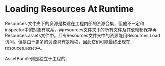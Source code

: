 # Loading Resources At Runtime

Resources 文件夹下的资源是构建在工程内部的资源合集，但他不一定和inspector中的对象有联系。再resources文件夹下的所有文件及其依赖都保存再Resources.assets文件中。只有Resources文件夹中的资源能用Resources.Load访问。但是由于更多的资源具有依赖项，因此它们可能最终出现在resouces.asset中。

AssetBundle则是独立于工程的。
